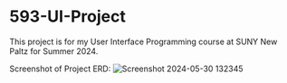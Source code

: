 # 593-UI-Project

This project is for my User Interface Programming course at SUNY New Paltz for Summer 2024.

Screenshot of Project ERD:
![Screenshot 2024-05-30 132345](https://github.com/FrankJCamacho/UI-Project-24/assets/60351478/96e96d91-4096-4191-846f-173998c3fc3d)
